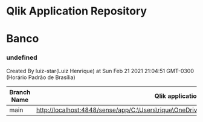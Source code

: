 # Qlik Application Repository 
# Banco
### undefined
Created By luiz-star(Luiz Henrique) at Sun Feb 21 2021 21:04:51 GMT-0300 (Horário Padrão de Brasília)

Branch Name|Qlik application
---|---
main|[http://localhost:4848/sense/app/C:\Users\rique\OneDrive\Documentos\Qlik\Sense\Apps\Banco.qvf](http://localhost:4848/sense/app/C:\Users\rique\OneDrive\Documentos\Qlik\Sense\Apps\Banco.qvf)